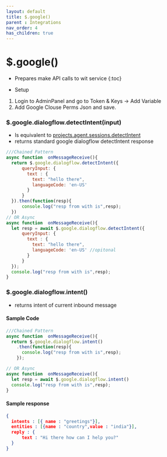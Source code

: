 ```yaml
---
layout: default
title: $.google()
parent : Integrations
nav_order: 4
has_children: true
---
```

# $.google()
- Prepares make API calls to wit service
{:toc}

- Setup
1. Login to AdminPanel and go to Token & Keys &#8594; Add Variable
1. Add Google Clouse Perms Json and save.

### $.google.dialogflow.detectIntent(input)
- Is equivalent to [projects.agent.sessions.detectIntent](https://googleapis.dev/nodejs/dialogflow/latest/google.cloud.dialogflow.v2.Sessions.html#detectIntent1)
- returns standard google dialogflow detectIntent response

```javascript
///Chained Pattern
async function  onMessageReceive(){
  return $.google.dialogflow.detectIntent({
      queryInput: {
        text : {
          text: "hello there",
          languageCode: 'en-US'
        }
      }
  }).then(function(resp){
      console.log("resp from with is",resp);
  })
// OR Async
async function  onMessageReceive(){
  let resp = await $.google.dialogflow.detectIntent({
      queryInput: {
        text : {
          text: "hello there",
          languageCode: 'en-US' //opitonal
        }
      }
  });
  console.log("resp from with is",resp);
}
```


### $.google.dialogflow.intent()
- returns intent of current inbound message

#### Sample Code 
```javascript
///Chained Pattern
async function  onMessageReceive(){
  return $.google.dialogflow.intent()
    .then(function(resp){
      console.log("resp from with is",resp);
    });

// OR Async
async function  onMessageReceive(){
  let resp = await $.google.dialogflow.intent()
  console.log("resp from with is",resp);
}
```
#### Sample response
```json
{ 
  intents : [{ name : "greetings"}],
  entities : [{name : "country",value : "india"}],
  reply : {
      text : "Hi there how can I help you?"
  }
}
```
